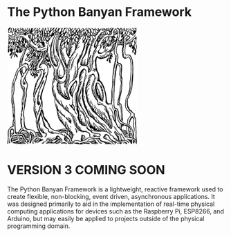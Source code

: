 # The Python Banyan Framework
![](https://github.com/MrYsLab/python_banyan/blob/master/images/BanyanTree.png)

# VERSION 3 COMING SOON
The Python Banyan Framework is a lightweight, reactive framework used to
create flexible, non-blocking, event driven, asynchronous applications.
It was designed primarily to aid in the implementation of real-time physical computing applications
 for devices such as
 the Raspberry Pi, ESP8266,  and Arduino,
but may easily be applied to projects outside of the physical programming domain.

